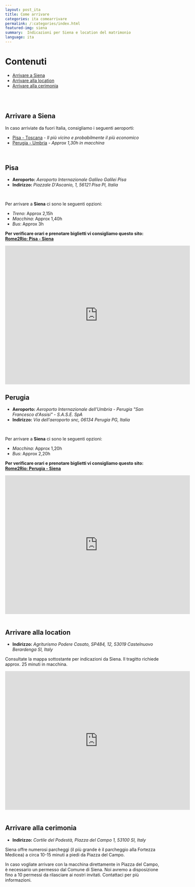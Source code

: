 ```yaml
---
layout: post_ita
title: Come arrivare
categories: ita comearrivare
permalink: /:categories/index.html
featured-img: siena
summary:  Indicazioni per Siena e location del matrimonio
language: ita
---
```

# Contenuti

* [Arrivare a Siena](#arrivare-a-siena) 
* [Arrivare alla location](#arrivare-alla-location) 
* [Arrivare alla cerimonia](#arrivare-alla-cerimonia) 
<br> 
<br> 


## Arrivare a Siena

In caso arriviate da fuori Italia, consigliamo i seguenti aeroporti:

* [Pisa - Toscana](#pisa) - *Il più  vicino e probabilmente il più  economico*
* [Perugia - Umbria](#perugia) - *Approx 1,30h in macchina*

<br>

## Pisa

* **Aeroporto:** *Aeroporto Internazionale Galileo Galilei Pisa*
* **Indirizzo:** *Piazzale D'Ascanio, 1, 56121 Pisa PI, Italia*
<br>

Per arrivare a **Siena** ci sono le seguenti opzioni:

* *Treno*: Approx 2,15h
* *Macchina*: Approx 1,40h
* *Bus*: Approx 3h

**Per verificare orari e prenotare biglietti vi consigliamo questo sito: [Rome2Rio: Pisa - Siena](https://www.rome2rio.com/it/map/Aeroporto-Pisa-PSA/Siena)**


<iframe src="https://www.google.com/maps/embed?pb=!1m28!1m12!1m3!1d369766.51404808654!2d10.554318500097166!3d43.61068716026395!2m3!1f0!2f0!3f0!3m2!1i1024!2i768!4f13.1!4m13!3e0!4m5!1s0x12d59180c9f0b2d1%3A0x790c25e1cb0e3017!2sPisa%20Galileo%20Galilei%20(PSA)%2C%20Piazzale%20D&#39;ascanio%2C%20Pisa%2C%20PI%2C%20Italia!3m2!1d43.689084199999996!2d10.3978845!4m5!1s0x132a2cbf34bf5313%3A0x5d731212f12343e3!2sSiena%2C%20SI%2C%20Italia!3m2!1d43.318808999999995!2d11.3307574!5e0!3m2!1sit!2suk!4v1573414640518!5m2!1sit!2suk" width="600" height="450" frameborder="0" style="border:0;" allowfullscreen=""></iframe>

<br>

## Perugia

* **Aeroporto:** *Aeroporto Internazionale dell'Umbria - Perugia "San Francesco d'Assisi" - S.A.S.E. SpA*
* **Indirizzo:** *Via dell'aeroporto snc, 06134 Perugia PG, Italia*

<br>

Per arrivare a **Siena** ci sono le seguenti opzioni:

* *Macchina*: Approx 1,20h
* *Bus*: Approx 2,20h

**Per verificare orari e prenotare biglietti vi consigliamo questo sito: [Rome2Rio: Perugia - Siena](https://www.rome2rio.com/it/map/Aeroporto-Perugia-PEG/Siena)**

<iframe src="https://www.google.com/maps/embed?pb=!1m28!1m12!1m3!1d744517.5677042087!2d11.356160351911035!3d43.2037892625722!2m3!1f0!2f0!3f0!3m2!1i1024!2i768!4f13.1!4m13!3e0!4m5!1s0x132c20963735c861%3A0x8747512abefee13f!2sAeroporto%20Internazionale%20dell&#39;Umbria%20-%20Perugia%20%22San%20Francesco%20d&#39;Assisi%22%20-%20S.A.S.E.%20SpA%2C%20Via%20dell&#39;aeroporto%20snc%2C%2006134%20Perugia%20PG%2C%20Italia!3m2!1d43.095233199999996!2d12.502450399999999!4m5!1s0x132a2cbf34bf5313%3A0x5d731212f12343e3!2sSiena%2C%20SI%2C%20Italia!3m2!1d43.318808999999995!2d11.3307574!5e0!3m2!1sit!2suk!4v1573414565045!5m2!1sit!2suk" width="600" height="450" frameborder="0" style="border:0;" allowfullscreen=""></iframe>
<br>
<br>

## Arrivare alla location

- **Indirizzo:** *Agriturismo Podere Casato, SP484, 12, 53019 Castelnuovo Berardenga SI, Italy*

Consultate la mappa sottostante per indicazioni da Siena. Il tragitto richiede approx. 25 minuti in macchina.


<iframe src="https://www.google.com/maps/embed?pb=!1m28!1m12!1m3!1d92906.32643751221!2d11.362732413296714!3d43.30750368256063!2m3!1f0!2f0!3f0!3m2!1i1024!2i768!4f13.1!4m13!3e0!4m5!1s0x132a2cbf34bf5313%3A0x5d731212f12343e3!2sSiena%2C%20SI%2C%20Italia!3m2!1d43.318808999999995!2d11.3307574!4m5!1s0x132bda9b14a927db%3A0xaa1d4636d58bdd17!2sAgriturismo%20Podere%20Casato%2C%20SP484%2C%2012%2C%2053019%20Castelnuovo%20Berardenga%20SI%2C%20Italia!3m2!1d43.333211299999995!2d11.532041!5e0!3m2!1sit!2suk!4v1573416094830!5m2!1sit!2suk" width="600" height="450" frameborder="0" style="border:0;" allowfullscreen=""></iframe>

<br> 
<br> 

## Arrivare alla cerimonia

- **Indirizzo:** *Cortile del Podestà, Piazza del Campo 1, 53100 SI, Italy*

Siena offre numerosi parcheggi (il più grande è il parcheggio alla Fortezza Medicea) a circa 10-15 minuti a piedi da Piazza del Campo.

In caso vogliate arrivare con la macchina direttamente in Piazza del Campo, è necessario un permesso dal Comune di Siena. Noi avremo a disposizione fino a 10 permessi da rilasciare ai nostri invitati. Contattaci per più informazioni. 
